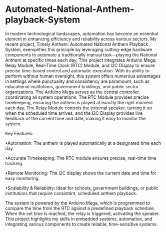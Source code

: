 # Automated-National-Anthem-playback-System
In modern technological landscapes, automation has become an essential element in enhancing efficiency and reliability across various sectors. My recent project, Timely Anthem: Automated National Anthem Playback System, exemplifies this principle by leveraging cutting-edge hardware components to automate a traditionally manual task—playing the National Anthem at specific times each day. This project integrates Arduino Mega, Relay Module, Real-Time Clock (RTC) Module, and I2C Display to ensure precise time-based control and automatic execution. With its ability to perform without human oversight, this system offers numerous advantages in settings where punctuality and consistency are paramount, such as educational institutions, government buildings, and public sector organizations.
The Arduino Mega serves as the central controller, coordinating all system operations. The RTC Module provides precise timekeeping, ensuring the anthem is played at exactly the right moment each day. The Relay Module controls the external speaker, turning it on when the scheduled time arrives, and the I2C Display provides live feedback of the current time and date, making it easy to monitor the system.

Key Features:

•Automation: The anthem is played automatically at a designated time each day.

•Accurate Timekeeping: The RTC module ensures precise, real-time time tracking.

•Remote Monitoring: The I2C display shows the current date and time for easy monitoring.

•Scalability & Reliability: Ideal for schools, government buildings, or public institutions that require consistent, scheduled anthem playback.

The system is powered by the Arduino Mega, which is programmed to compare the time from the RTC against a predefined playback schedule. When the set time is reached, the relay is triggered, activating the speaker. This project highlights my skills in embedded systems, automation, and integrating various components to create reliable, time-sensitive systems.
